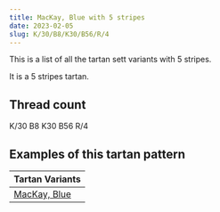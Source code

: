 ```yaml
---
title: MacKay, Blue with 5 stripes
date: 2023-02-05
slug: K/30/B8/K30/B56/R/4
---
```

This is a list of all the tartan sett variants with 5 stripes.

It is a 5 stripes tartan.


## Thread count
K/30 B8 K30 B56 R/4

## Examples of this tartan pattern

| Tartan Variants |
|---------------|
| [MacKay, Blue](/variants/k/30/b8/k30/b56/r/4-b304080-k000000-rc00000)||
